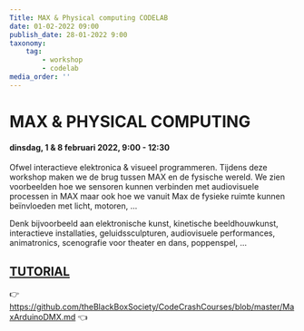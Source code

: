 ```yaml
---
Title: MAX & Physical computing CODELAB
date: 01-02-2022 09:00
publish_date: 28-01-2022 9:00
taxonomy:
    tag:
        - workshop
        - codelab
media_order: ''
---
```

# MAX & PHYSICAL COMPUTING
#### dinsdag, 1 & 8 februari 2022, 9:00 - 12:30
Ofwel interactieve elektronica & visueel programmeren. Tijdens deze workshop maken we de brug tussen MAX en de fysische wereld. We zien voorbeelden hoe we sensoren kunnen verbinden met audiovisuele processen in MAX maar ook hoe we vanuit Max de fysieke ruimte kunnen beïnvloeden met licht, motoren, …

Denk bijvoorbeeld aan elektronische kunst, kinetische beeldhouwkunst, interactieve installaties, geluidssculpturen, audiovisuele performances, animatronics, scenografie voor theater en dans, poppenspel, …

## [TUTORIAL](https://github.com/theBlackBoxSociety/CodeCrashCourses/blob/master/MaxArduinoDMX.md)
👉 https://github.com/theBlackBoxSociety/CodeCrashCourses/blob/master/MaxArduinoDMX.md 👈
